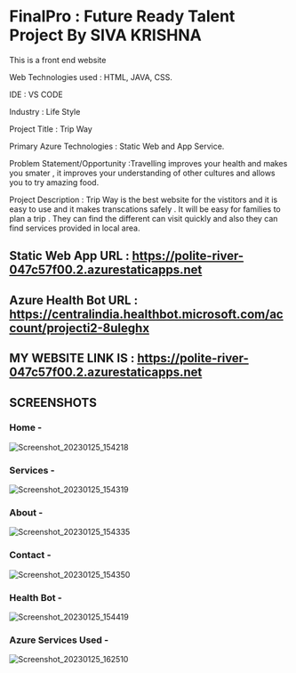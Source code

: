 # FinalPro : Future Ready Talent Project By SIVA KRISHNA

This is a front end website

Web Technologies used : HTML, JAVA, CSS.

IDE : VS CODE

Industry : Life Style

Project Title : Trip Way

Primary Azure Technologies : Static Web and App Service.

Problem Statement/Opportunity :Travelling improves your health and makes you smater , it improves your understanding of other cultures and  allows you to try amazing food.

Project Description : Trip Way is the best website for the vistitors and it is easy to use and it makes transcations safely . It will be easy for families to plan a trip . They can find the different can visit quickly and also they can find services provided in local area.

## Static Web App URL : https://polite-river-047c57f00.2.azurestaticapps.net

## Azure Health Bot URL : https://centralindia.healthbot.microsoft.com/account/projecti2-8uleghx

## MY WEBSITE LINK IS :  https://polite-river-047c57f00.2.azurestaticapps.net

## SCREENSHOTS

### Home - 

![Screenshot_20230125_154218](https://user-images.githubusercontent.com/118094052/214544715-50484e1d-4ebf-4601-806f-d02b7e83b7eb.png)

### Services - 

![Screenshot_20230125_154319](https://user-images.githubusercontent.com/118094052/214544906-4f020e15-a7ed-480a-8eeb-3af25a32c466.png)

### About - 

![Screenshot_20230125_154335](https://user-images.githubusercontent.com/118094052/214545099-e3816c9d-bac6-4502-8511-695f1a4ed90d.png)

### Contact - 

![Screenshot_20230125_154350](https://user-images.githubusercontent.com/118094052/214545214-cb75eff1-7e73-4927-922c-646806d84e1f.png)

### Health Bot - 

![Screenshot_20230125_154419](https://user-images.githubusercontent.com/118094052/214545316-fa4fe482-c431-4748-a609-8daa50d07c9b.png)

### Azure Services Used - 

![Screenshot_20230125_162510](https://user-images.githubusercontent.com/118094052/214545640-2ee4cca9-de25-45c0-9d50-cb2b3d9ca78d.png)

